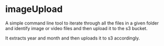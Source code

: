 # imageUpload

A simple command line tool to iterate through all the files in a given folder and identify image or video files and then upload it to the s3 bucket.

It extracts year and month and then uploads it to s3 accordingly.
